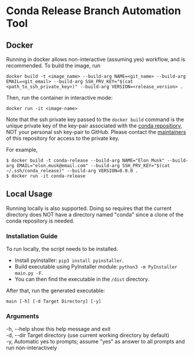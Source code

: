# Conda Release Branch Automation Tool

## Docker
Running in docker allows non-interactive (assuming yes) workflow, and is recommended.
To build the image, run
```
docker build -t <image_name> --build-arg NAME=<git_name> --build-arg EMAIL=<git_email> --build-arg SSH_PRV_KEY="$(cat <path_to_ssh_private_key>)" --build-arg VERSION=<release_version> .
```

Then, run the container in interactive mode:
```
docker run -it <image-name>
```

Note that the ssh private key passed to the `docker build` command is the unique private key of the key-pair associated with the [conda repositiory](https://github.com/fyu17/conda), NOT your personal ssh key-pair to GitHub. Please contact the [maintainers](https://github.com/fyu17/conda-release/graphs/contributors) of this repository for access to the private key.

For example, 
```
$ docker build -t conda-release --build-arg NAME="Elon Musk" --build-arg EMAIL="elon.musk@email.com" --build-arg SSH_PRV_KEY="$(cat ~/.ssh/conda_release)" --build-arg VERSION=0.0.0 .
$ docker run -it conda-release
```

## Local Usage
Running locally is also supported. Doing so requires that the current directory does NOT have a directory named "conda" since a clone of the conda repository is needed.

### Installation Guide
To run locally, the script needs to be installed.
- Install pyinstaller: ```pip3 install pyinstaller```.
- Build executable using PyInstaller module: ```python3 -m PyInstaller main.py -F```.
- You can then find the executable in the ```/dist``` directory.

After that, run the generated executable:
```
main [-h] [-d Target Directory] [-y]
```

### Arguments
-h, --help show this help message and exit \
-d, --dir Target directory (use current working directory by default) \
-y, Automatic yes to prompts; assume "yes" as answer to all prompts and run non-interactively
